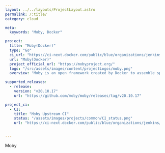 ```yaml
---
layout: ../../layouts/ProjectLayout.astro
permalink: /:title/
category: cloud

meta:
  keywords: "Moby, Docker"

project:
  title: "Moby(Docker)"
  type: "Go"
  ci_url: "https://ci-next.docker.com/public/blue/organizations/jenkins/moby/activity"
  url: "Moby(Docker)"
  project_official_url: "https://mobyproject.org/"
  logo: "/src/assets/images/content/projectLogos/moby.png"
  overview: "Moby is an open framework created by Docker to assemble specialized container systems without reinventing the wheel. It provides a “lego set” of dozens of standard components and a framework for assembling them into custom platforms. At the core of Moby is a framework to assemble specialized container systems."

supported_releases:
  - release:
    version: "v20.10.17"
    url: "https://github.com/moby/moby/releases/tag/v20.10.17"

project_ci:
  - CI:
    title: "Moby Upstream CI"
    status: "/assets/images/projects/common/CI_status.png"
    url: "https://ci-next.docker.com/public/blue/organizations/jenkins/moby/activity"


---
```


<p>Moby</p>
